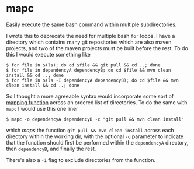 # mapc
Easily execute the same bash command within multiple subdirectories.


I wrote this to deprecate the need for multiple bash `for` loops. 
I have a directory which contains many git repositories which are also maven projects, and two of the maven projects must be built before the rest.
To do this I would execute something like
```
$ for file in $(ls); do cd $file && git pull && cd ..; done
$ for file in dependencyA dependencyB; do cd $file && mvn clean install && cd ..; done
$ for file in $(ls -I dependencyA dependencyB); do cd $file && mvn clean install && cd ..; done
```
So I thought a more agreeable syntax would incorporate some sort of [mapping function](https://en.wikipedia.org/wiki/Map_(higher-order_function)) across an ordered list of directories.
To do the same with `mapc` I would use this one liner
```
$ mapc -o dependencyA dependencyB -c "git pull && mvn clean install"
```
which _maps_ the function `git pull && mvn clean install` across each directory within the working dir, with the optional `-o` parameter to indicate that the function should first be performed within the `dependencyA` directory, then `dependencyB`, and finally the rest.

There's also a `-i` flag to exclude directories from the function.
